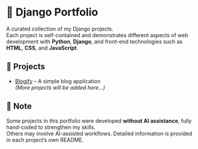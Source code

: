 # 🐍 Django Portfolio

A curated collection of my Django projects.  
Each project is self-contained and demonstrates different aspects of web development with **Python**, **Django**, and front-end technologies such as **HTML**, **CSS**, and **JavaScript**.





## 📂 Projects

- [Blogify](#) – A simple blog application  
*(More projects will be added here...)*





## 📌 Note

Some projects in this portfolio were developed **without AI assistance**, fully hand-coded to strengthen my skills.  
Others may involve AI-assisted workflows. Detailed information is provided in each project’s own README.
